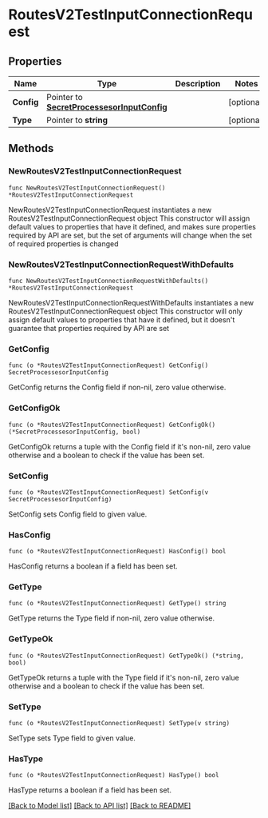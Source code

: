 # RoutesV2TestInputConnectionRequest

## Properties

Name | Type | Description | Notes
------------ | ------------- | ------------- | -------------
**Config** | Pointer to [**SecretProcessesorInputConfig**](SecretProcessesorInputConfig.md) |  | [optional] 
**Type** | Pointer to **string** |  | [optional] 

## Methods

### NewRoutesV2TestInputConnectionRequest

`func NewRoutesV2TestInputConnectionRequest() *RoutesV2TestInputConnectionRequest`

NewRoutesV2TestInputConnectionRequest instantiates a new RoutesV2TestInputConnectionRequest object
This constructor will assign default values to properties that have it defined,
and makes sure properties required by API are set, but the set of arguments
will change when the set of required properties is changed

### NewRoutesV2TestInputConnectionRequestWithDefaults

`func NewRoutesV2TestInputConnectionRequestWithDefaults() *RoutesV2TestInputConnectionRequest`

NewRoutesV2TestInputConnectionRequestWithDefaults instantiates a new RoutesV2TestInputConnectionRequest object
This constructor will only assign default values to properties that have it defined,
but it doesn't guarantee that properties required by API are set

### GetConfig

`func (o *RoutesV2TestInputConnectionRequest) GetConfig() SecretProcessesorInputConfig`

GetConfig returns the Config field if non-nil, zero value otherwise.

### GetConfigOk

`func (o *RoutesV2TestInputConnectionRequest) GetConfigOk() (*SecretProcessesorInputConfig, bool)`

GetConfigOk returns a tuple with the Config field if it's non-nil, zero value otherwise
and a boolean to check if the value has been set.

### SetConfig

`func (o *RoutesV2TestInputConnectionRequest) SetConfig(v SecretProcessesorInputConfig)`

SetConfig sets Config field to given value.

### HasConfig

`func (o *RoutesV2TestInputConnectionRequest) HasConfig() bool`

HasConfig returns a boolean if a field has been set.

### GetType

`func (o *RoutesV2TestInputConnectionRequest) GetType() string`

GetType returns the Type field if non-nil, zero value otherwise.

### GetTypeOk

`func (o *RoutesV2TestInputConnectionRequest) GetTypeOk() (*string, bool)`

GetTypeOk returns a tuple with the Type field if it's non-nil, zero value otherwise
and a boolean to check if the value has been set.

### SetType

`func (o *RoutesV2TestInputConnectionRequest) SetType(v string)`

SetType sets Type field to given value.

### HasType

`func (o *RoutesV2TestInputConnectionRequest) HasType() bool`

HasType returns a boolean if a field has been set.


[[Back to Model list]](../README.md#documentation-for-models) [[Back to API list]](../README.md#documentation-for-api-endpoints) [[Back to README]](../README.md)


